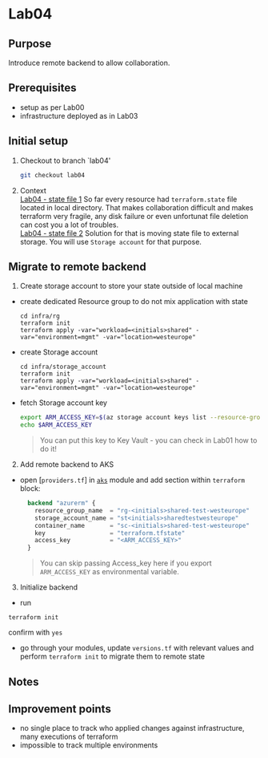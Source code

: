 # Lab04

## Purpose

Introduce remote backend to allow collaboration.

## Prerequisites

- setup as per Lab00
- infrastructure deployed as in Lab03

## Initial setup

1. Checkout to branch `lab04'
    ```bash
    git checkout lab04
    ```
2. Context  
   [Lab04 - state file 1](https://miro.com/app/board/uXjVPUuX2NQ=/?moveToWidget=3458764534089338940&cot=14) So far every resource had `terraform.state` file located in local directory. That makes collaboration difficult and makes terraform very fragile, any disk failure or even unfortunat file deletion can cost you a lot of troubles.  
   [Lab04 - state file 2](https://miro.com/app/board/uXjVPUuX2NQ=/?moveToWidget=3458764534465550351&cot=14) Solution for that is moving state file to external storage. You will use `Storage account` for that purpose.
## Migrate to remote backend

1. Create storage account to store your state outside of local machine

- create dedicated Resource group to do not mix application with state
   ```
   cd infra/rg
   terraform init
   terraform apply -var="workload=<initials>shared" -var="environment=mgmt" -var="location=westeurope"
   ```

- create Storage account
   ```
   cd infra/storage_account
   terraform init
   terraform apply -var="workload=<initials>shared" -var="environment=mgmt" -var="location=westeurope"
   ```

- fetch Storage account key
  ```bash
  export ARM_ACCESS_KEY=$(az storage account keys list --resource-group "rg-<initials>shared-mgmt-westeurope" --account-name "st<initials>sharedmgmtwesteurope" --query '[0].value' -o tsv)
  echo $ARM_ACCESS_KEY
  ```  
  > You can put this key to Key Vault - you can check in Lab01 how to do it!

2. Add remote backend to AKS

- open [`providers.tf`] in [`aks`](../infra/aks/) module and add section within `terraform` block:
  ```terraform
    backend "azurerm" {
      resource_group_name  = "rg-<initials>shared-test-westeurope"
      storage_account_name = "st<initials>sharedtestwesteurope"
      container_name       = "sc-<initials>shared-test-westeurope"
      key                  = "terraform.tfstate"
      access_key           = "<ARM_ACCESS_KEY>"
    }
  ```
  > You can skip passing Access_key here if you export `ARM_ACCESS_KEY` as environmental variable.

3. Initialize backend
  - run
  ```
  terraform init
  ```
  confirm with `yes`
  - go through your modules, update `versions.tf` with relevant values and perform `terraform init` to migrate them to remote state

## Notes

## Improvement points
- no single place to track who applied changes against infrastructure, many executions of terraform
- impossible to track multiple environments
